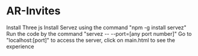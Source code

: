 # AR-Invites
Install Three js
Install Servez using the command "npm -g install servez"
Run the code by the command "servez -- --port=[any port number]"
Go to "localhost:[port]" to access the server, click on main.html to see the experience
